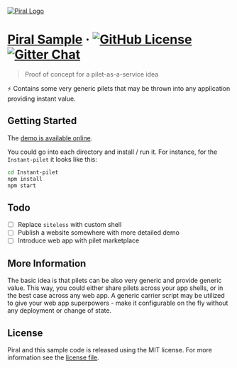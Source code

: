 [![Piral Logo](https://github.com/smapiot/piral/raw/develop/docs/assets/logo.png)](https://piral.io)

# [Piral Sample](https://piral.io) &middot; [![GitHub License](https://img.shields.io/badge/license-MIT-blue.svg)](https://github.com/smapiot/piral/blob/main/LICENSE) [![Gitter Chat](https://badges.gitter.im/gitterHQ/gitter.png)](https://gitter.im/piral-io/community)

> Proof of concept for a pilet-as-a-service idea

:zap: Contains some very generic pilets that may be thrown into any application providing instant value.

## Getting Started

The [demo is available online](https://piral-samples.github.io/pilet-as-a-service-poc/).

You could go into each directory and install / run it. For instance, for the `Instant-pilet` it looks like this:

```sh
cd Instant-pilet
npm install
npm start
```

## Todo

- [ ] Replace `siteless` with custom shell
- [ ] Publish a website somewhere with more detailed demo
- [ ] Introduce web app with pilet marketplace

## More Information

The basic idea is that pilets can be also very generic and provide generic value. This way, you could either share pilets across your app shells, or in the best case across any web app. A generic carrier script may be utilized to give your web app superpowers - make it configurable on the fly without any deployment or change of state.

## License

Piral and this sample code is released using the MIT license. For more information see the [license file](./LICENSE).
